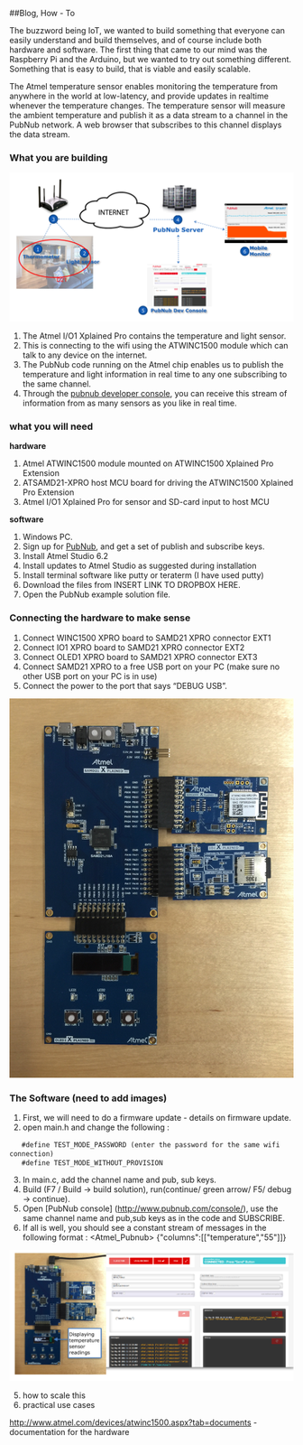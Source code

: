 ##Blog, How - To
 

The buzzword being IoT, we wanted to build something that everyone can easily understand and build themselves, and of course include both hardware and software. The first thing that came to our mind was the Raspberry Pi and the Arduino, but we wanted to try out something different. Something that is easy to build, that is viable and easily scalable.

The Atmel temperature sensor enables monitoring the temperature from anywhere in the world at low-latency, and provide updates in realtime whenever the temperature changes. 
The temperature sensor will measure the ambient temperature and publish it as a data stream to a channel in the PubNub network. A web browser that subscribes to this channel displays the data stream. 
 
 
 <insert image of the UI built by Tomomi>
 
 
### What you are building

![alt text](images/demofunctionality.png)

1. The Atmel I/O1 Xplained Pro contains the temperature and light sensor. 
2. This is connecting to the wifi using the ATWINC1500 module which can talk to any device on the internet.
4. The PubNub code running on the Atmel chip enables us to publish the temperature and light information in real time to any one subscribing to the same channel.
5. Through the [pubnub developer console](http://www.pubnub.com/console/), you can receive this stream of information from as many sensors as you like in real time. 
 

### what you will need
**hardware**
	
1. Atmel ATWINC1500 module mounted on ATWINC1500 Xplained Pro Extension
2. ATSAMD21-XPRO host MCU board for driving the ATWINC1500 Xplained Pro Extension
3. Atmel I/O1 Xplained Pro for sensor and SD-card input to host MCU
	
	

**software**

1. Windows PC.
2. Sign up for [PubNub](https://www.pubnub.com), and get a set of publish and subscribe keys. 
3. Install Atmel Studio 6.2
4. Install updates to Atmel Studio as suggested during installation 
5. Install terminal software like putty or teraterm (I have used putty)
6. Download the files from INSERT LINK TO DROPBOX HERE.
7. Open the PubNub example solution file. 
	

### Connecting the hardware to make sense

1. Connect WINC1500 XPRO board to SAMD21 XPRO connector EXT1
2. Connect IO1 XPRO board to SAMD21 XPRO connector EXT2
3. Connect OLED1 XPRO board to SAMD21 XPRO connector EXT3
4. Connect SAMD21 XPRO to a free USB port on your PC (make sure no other USB port on your PC is in use)
5. Connect the power to the port that says “DEBUG USB”. 
	
	
![alt text](images/FullSizeRender.png)	
	
### The Software (need to add images)

1. First, we will need to do a firmware update - details on firmware update. 
2. open main.h and change the following : 
	
```#define TEST_MODE_SSID	(choose THE wifi access point you want the chip to connect to)
   #define TEST_MODE_PASSWORD (enter the password for the same wifi connection)
   #define TEST_MODE_WITHOUT_PROVISION
```
3. In main.c, add the channel name and pub, sub keys. 
4. Build (F7 / Build -> build solution), run(continue/ green arrow/ F5/ debug -> continue).
5. Open [PubNub console] (http://www.pubnub.com/console/), use the same channel name and pub,sub keys as in the code and SUBSCRIBE. 
6. If all is well, you should see a constant stream of messages in the following format : 
	<Atmel_Pubnub> {"columns":[["temperature","55"]]}
	
![alt text](images/fullsetup.png)	


5. how to scale this
6. practical use cases


http://www.atmel.com/devices/atwinc1500.aspx?tab=documents - documentation for the hardware